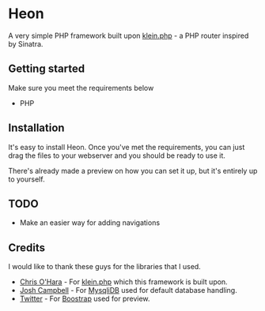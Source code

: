 Heon
====

A very simple PHP framework built upon [klein.php](https://github.com/chriso/klein.php) - a PHP router inspired by Sinatra.

## Getting started

Make sure you meet the requirements below

* PHP

## Installation

It's easy to install Heon. Once you've met the requirements, you can just drag the files to your webserver and you should be ready to use it.

There's already made a preview on how you can set it up, but it's entirely up to yourself.

## TODO

* Make an easier way for adding navigations

## Credits

I would like to thank these guys for the libraries that I used.

* [Chris O'Hara](https://github.com/chriso "Chris O'Hara") - For [klein.php](https://github.com/chriso/klein.php) which this framework is built upon.
* [Josh Campbell](https://github.com/ajillion "Josh Campbell") - For [MysqliDB](https://github.com/ajillion/PHP-MySQLi-Database-Class) used for default database handling.
* [Twitter](https://github.com/twitter "Twitter") - For [Boostrap](http://twitter.github.com/bootstrap/) used for preview.